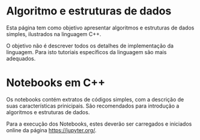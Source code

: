 # Algoritmo e estruturas de dados


Esta página tem como objetivo apresentar algoritmos e estruturas de dados simples, ilustrados na linguagem C++.

O objetivo não é descrever todos os detalhes de implementação da linguagem. Para isto tutoriais específicos da linguagem são mais adequados.

# Notebooks em C++

Os notebooks contém extratos de códigos simples, com a descrição de suas características prinicipais. São recomendados para introdução a algoritmos e estruturas de dados.

Para a execução dos Notebooks, estes deverão ser carregados e iniciados online da página https://jupyter.org/.
